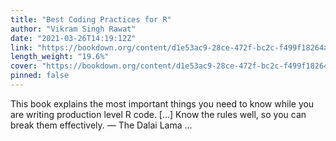 ```yaml
---
title: "Best Coding Practices for R"
author: "Vikram Singh Rawat"
date: "2021-03-26T14:19:12Z"
link: "https://bookdown.org/content/d1e53ac9-28ce-472f-bc2c-f499f18264a3/"
length_weight: "19.6%"
cover: "https://bookdown.org/content/d1e53ac9-28ce-472f-bc2c-f499f18264a3/figures/cover.png"
pinned: false
---
```


This book explains the most important things you need to know while you are writing production level R code. [...] Know the rules well, so you can break them effectively. — The Dalai Lama  ...
